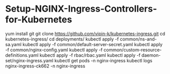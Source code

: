 # Setup-NGINX-Ingress-Controllers-for-Kubernetes
yum install git
git clone https://github.com/vipin-k/kubernetes-ingress.git
cd kubernetes-ingress/
cd deployments/
kubectl apply -f common/ns-and-sa.yaml
kubectl apply -f common/default-server-secret.yaml
kubectl apply -f common/nginx-config.yaml
kubectl apply -f common/custom-resource-definitions.yaml
kubectl apply -f rbac/rbac.yaml
kubectl apply -f daemon-set/nginx-ingress.yaml
kubectl get pods -n nginx-ingress
kubectl logs nginx-ingress-ck662 -n nginx-ingress
